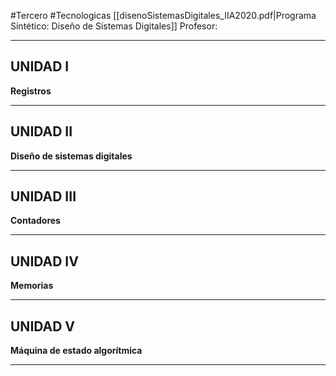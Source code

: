 #Tercero #Tecnologicas 
[[disenoSistemasDigitales_IIA2020.pdf|Programa Sintético: Diseño de Sistemas Digitales]]
Profesor: 
____

## UNIDAD I
__Registros__
____

## UNIDAD II
__Diseño de sistemas digitales__
____

## UNIDAD III
__Contadores__
____

## UNIDAD IV
__Memorias__
____

## UNIDAD V
__Máquina de estado algorítmica__
_____


